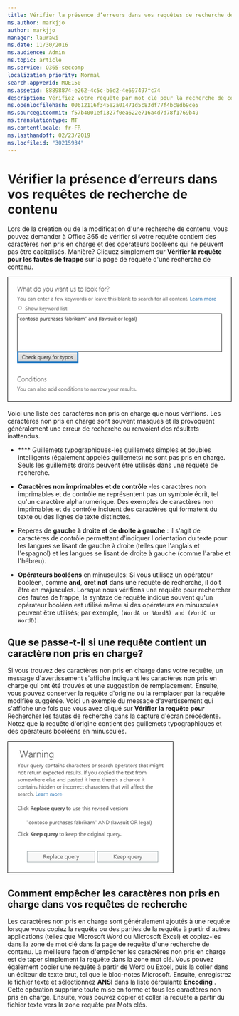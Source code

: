 ```yaml
---
title: Vérifier la présence d’erreurs dans vos requêtes de recherche de contenu
ms.author: markjjo
author: markjjo
manager: laurawi
ms.date: 11/30/2016
ms.audience: Admin
ms.topic: article
ms.service: O365-seccomp
localization_priority: Normal
search.appverid: MOE150
ms.assetid: 88898874-e262-4c5c-b6d2-4e697497fc74
description: Vérifiez votre requête par mot clé pour la recherche de contenu pour les erreurs et les fautes de frappe, telles que les caractères non pris en charge et les opérateurs booléens en minuscules, avant d'exécuter la recherche. Si nous trouvons une erreur, nous vous suggérons une requête révisée.
ms.openlocfilehash: 00612116f345e2a01471d5c83df77f4bc8db9ce5
ms.sourcegitcommit: f57b4001ef1327f0ea622e716a4d7d78f1769b49
ms.translationtype: MT
ms.contentlocale: fr-FR
ms.lasthandoff: 02/23/2019
ms.locfileid: "30215934"
---
```

# <a name="check-your-content-search-query-for-errors"></a>Vérifier la présence d’erreurs dans vos requêtes de recherche de contenu

Lors de la création ou de la modification d'une recherche de contenu, vous pouvez demander à Office 365 de vérifier si votre requête contient des caractères non pris en charge et des opérateurs booléens qui ne peuvent pas être capitalisés. Manière? Cliquez simplement sur **Vérifier la requête pour les fautes de frappe** sur la page de requête d'une recherche de contenu. 
  
![Cliquez sur «Vérifier la requête pour les fautes de frappe» pour vérifier si votre requête de recherche comporte des caractères non pris en charge](media/e5314306-cfb2-481d-9b5c-13ce658156e7.png)
  
Voici une liste des caractères non pris en charge que nous vérifions. Les caractères non pris en charge sont souvent masqués et ils provoquent généralement une erreur de recherche ou renvoient des résultats inattendus.
  
- **** Guillemets typographiques-les guillemets simples et doubles intelligents (également appelés guillemets) ne sont pas pris en charge. Seuls les guillemets droits peuvent être utilisés dans une requête de recherche. 
    
- **Caractères non imprimables et de contrôle** -les caractères non imprimables et de contrôle ne représentent pas un symbole écrit, tel qu'un caractère alphanumérique. Des exemples de caractères non imprimables et de contrôle incluent des caractères qui formatent du texte ou des lignes de texte distinctes. 
    
- Repères de **gauche à droite et de droite à gauche** : il s'agit de caractères de contrôle permettant d'indiquer l'orientation du texte pour les langues se lisant de gauche à droite (telles que l'anglais et l'espagnol) et les langues se lisant de droite à gauche (comme l'arabe et l'hébreu).
    
- **Opérateurs booléens** en minuscules: Si vous utilisez un opérateur booléen, comme **and**, **or**et **not** dans une requête de recherche, il doit être en majuscules. Lorsque nous vérifions une requête pour rechercher des fautes de frappe, la syntaxe de requête indique souvent qu'un opérateur booléen est utilisé même si des opérateurs en minuscules peuvent être utilisés; par exemple, `(WordA or WordB) and (WordC or WordD)`.
    
## <a name="what-happens-if-a-query-has-an-unsupported-character"></a>Que se passe-t-il si une requête contient un caractère non pris en charge?

Si vous trouvez des caractères non pris en charge dans votre requête, un message d'avertissement s'affiche indiquant les caractères non pris en charge qui ont été trouvés et une suggestion de remplacement. Ensuite, vous pouvez conserver la requête d'origine ou la remplacer par la requête modifiée suggérée. Voici un exemple du message d'avertissement qui s'affiche une fois que vous avez cliqué sur **Vérifier la requête pour** Rechercher les fautes de recherche dans la capture d'écran précédente. Notez que la requête d'origine contient des guillemets typographiques et des opérateurs booléens en minuscules. 
  
![Un message d'avertissement s'affiche avec une révision suggérée pour votre requête.](media/23214b30-8e52-412c-bd80-63fb1b3ed52d.png)
  
## <a name="how-to-prevent-unsupported-characters-in-your-search-queries"></a>Comment empêcher les caractères non pris en charge dans vos requêtes de recherche

Les caractères non pris en charge sont généralement ajoutés à une requête lorsque vous copiez la requête ou des parties de la requête à partir d'autres applications (telles que Microsoft Word ou Microsoft Excel) et copiez-les dans la zone de mot clé dans la page de requête d'une recherche de contenu. La meilleure façon d'empêcher les caractères non pris en charge est de taper simplement la requête dans la zone mot clé. Vous pouvez également copier une requête à partir de Word ou Excel, puis la coller dans un éditeur de texte brut, tel que le bloc-notes Microsoft. Ensuite, enregistrez le fichier texte et sélectionnez **ANSI** dans la liste déroulante **Encoding** . Cette opération supprime toute mise en forme et tous les caractères non pris en charge. Ensuite, vous pouvez copier et coller la requête à partir du fichier texte vers la zone requête par Mots clés. 
